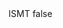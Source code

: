 <?xml version="1.0" encoding="UTF-8"?>
<CustomMetadata xmlns="http://soap.sforce.com/2006/04/metadata">
    <label>ISMT</label>
    <protected>false</protected>
</CustomMetadata>
